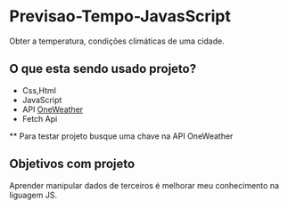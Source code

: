 # Previsao-Tempo-JavasScript
 Obter a temperatura, condições climáticas de uma cidade.

## O que esta sendo usado projeto?
* Css,Html
* JavaScript
* API [OneWeather](https://openweathermap.org/api)
* Fetch Api

** Para testar projeto busque uma chave na API OneWeather
## Objetivos com projeto

 Aprender manipular dados de terceiros é melhorar meu conhecimento na liguagem JS.
